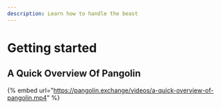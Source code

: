 ```yaml
---
description: Learn how to handle the beast
---
```


# Getting started

## A Quick Overview Of Pangolin

{% embed url="https://pangolin.exchange/videos/a-quick-overview-of-pangolin.mp4" %}



